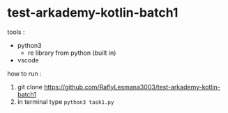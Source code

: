 # test-arkademy-kotlin-batch1

tools :
- python3
  - re library from python (built in)
- vscode

how to run :
1. git clone https://github.com/RaflyLesmana3003/test-arkademy-kotlin-batch1
2. in terminal type <code>python3 task1.py</code>
